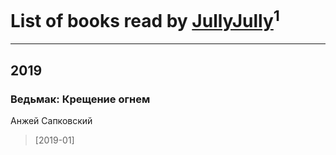 # List of books read by [JullyJully](https://plus.google.com/u/0/117443283415472077372/)<sup>1</sup>
---

## 2019

### Ведьмак: Крещение огнем
Анжей Сапковский
> [2019-01] 



